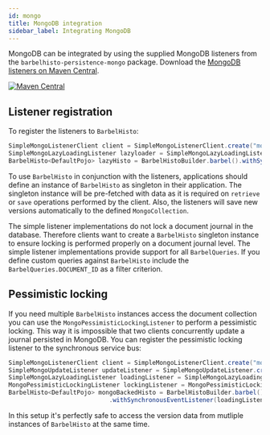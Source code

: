 ```yaml
---
id: mongo
title: MongoDB integration
sidebar_label: Integrating MongoDB
---
```


MongoDB can be integrated by using the supplied MongoDB listeners from the `barbelhisto-persistence-mongo` package. Download the [MongoDB listeners on Maven Central](https://search.maven.org/search?q=a:barbelhisto-persistence-mongo).
 
[![Maven Central](https://img.shields.io/maven-central/v/org.projectbarbel/barbelhisto-persistence-mongo.svg)](https://search.maven.org/search?q=a:barbelhisto-persistence-mongo)

## Listener registration 

To register the listeners to `BarbelHisto`:
 ```java
SimpleMongoListenerClient client = SimpleMongoListenerClient.create("mongodb://localhost:12345");
SimpleMongoLazyLoadingListener lazyloader = SimpleMongoLazyLoadingListener.create(client.getMongoClient(), "testDb", "testCol", DefaultPojo.class, BarbelHistoContext.getDefaultGson());
BarbelHisto<DefaultPojo> lazyHisto = BarbelHistoBuilder.barbel().withSynchronousEventListener(lazyloader).build();
 ```
To use `BarbelHisto` in conjunction with the listeners, applications should define an instance of `BarbelHisto` as singleton in their application. The singleton instance will be pre-fetched with data as it is required on `retrieve` or `save` operations performed by the client. Also, the listeners will save new versions automatically to the defined `MongoCollection`.

The simple listener implementations do not lock a document journal in the database. Therefore clients want to create a `BarbelHisto` singleton instance to ensure locking is performed properly on a document journal level. The simple listener implementations provide support for all `BarbelQueries`. If you define custom queries against `BarbelHisto` include the `BarbelQueries.DOCUMENT_ID` as a filter criterion.
## Pessimistic locking
If you need multiple `BarbelHisto` instances access the document collection you can use the `MongoPessimisticLockingListener` to perform a pessimistic locking. This way it is impossible that two clients concurrently update a journal persisted in MongoDB. You can register the pessimistic locking listener to the synchronous service bus:
```java
SimpleMongoListenerClient client = SimpleMongoListenerClient.create("mongodb://localhost:12345");
SimpleMongoUpdateListener updateListener = SimpleMongoUpdateListener.create(client.getMongoClient(), "testDb", "testCol", managedType, BarbelHistoContext.getDefaultGson());
SimpleMongoLazyLoadingListener loadingListener = SimpleMongoLazyLoadingListener.create(client.getMongoClient(), "testDb", "testCol", managedType, BarbelHistoContext.getDefaultGson());
MongoPessimisticLockingListener lockingListener = MongoPessimisticLockingListener.create(client.getMongoClient(), "lockDb", "docLocks");
BarbelHisto<DefaultPojo> mongoBackedHisto = BarbelHistoBuilder.barbel().withSynchronousEventListener(updateListener)
                            .withSynchronousEventListener(loadingListener).withSynchronousEventListener(lockingListener);
```
In this setup it's perfectly safe to access the version data from mutliple instances of `BarbelHisto` at the same time.
